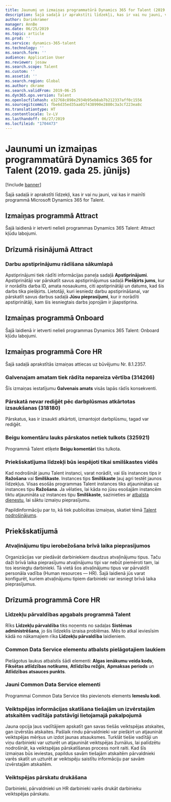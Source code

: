 ```yaml
---
title: Jaunumi un izmaiņas programmatūrā Dynamics 365 for Talent (2019. gada 25. jūnijs)
description: Šajā sadaļā ir aprakstīti līdzekļi, kas ir vai nu jauni, vai kas ir mainīti programmā Microsoft Dynamics 365 for Talent.
author: Darinkramer
manager: AnnBe
ms.date: 06/25/2019
ms.topic: article
ms.prod: ''
ms.service: dynamics-365-talent
ms.technology: ''
ms.search.form: ''
audience: Application User
ms.reviewer: josaw
ms.search.scope: Talent
ms.custom: ''
ms.assetid: ''
ms.search.region: Global
ms.author: dkrame
ms.search.validFrom: 2019-06-25
ms.dyn365.ops.version: Talent
ms.openlocfilehash: e32768c898e2934b95eb8ab7b212337aff0c1556
ms.sourcegitcommit: fbe6d35ed35aa01f438990e2880c3a3cf223ea8c
ms.translationtype: HT
ms.contentlocale: lv-LV
ms.lasthandoff: 06/27/2019
ms.locfileid: "1704473"
---
```

# <a name="whats-new-or-changed-in-dynamics-365-for-talent-june-25-2019"></a>Jaunumi un izmaiņas programmatūrā Dynamics 365 for Talent (2019. gada 25. jūnijs)

[!include [banner](includes/banner.md)]

Šajā sadaļā ir aprakstīti līdzekļi, kas ir vai nu jauni, vai kas ir mainīti programmā Microsoft Dynamics 365 for Talent.

## <a name="changes-in-attract"></a>Izmaiņas programmā Attract

Šajā laidienā ir ietverti nelieli programmas Dynamics 365 Talent: Attract kļūdu labojumi.

## <a name="coming-soon-in-attract"></a>Drīzumā risinājumā Attract

### <a name="job-approvals-appear-on-the-home-page"></a>Darbu apstiprinājumu rādīšana sākumlapā

Apstiprinājumi tiek rādīti informācijas paneļa sadaļā **Apstiprinājumi**. Apstiprinātāji var pārskatīt savus apstiprinājumus sadaļā **Piešķirts jums**, kur ir norādīts darba ID, amata nosaukums, citi apstiprinātāji un datums, kad šis darbs tika piešķirts. Lietotāji, kuri iesniedz darbu apstiprināšanai, var pārskatīt savus darbus sadaļā **Jūsu pieprasījumi**, kur ir norādīti apstiprinātāji, kam šis iesniegtais darbs joprojām ir jāapstiprina.

## <a name="changes-in-onboard"></a>Izmaiņas programmā Onboard
Šajā laidienā ir ietverti nelieli programmas Dynamics 365 Talent: Onboard kļūdu labojumi.

## <a name="changes-in-core-hr"></a>Izmaiņas programmā Core HR

Šajā sadaļā aprakstītās izmaiņas attiecas uz būvējumu Nr. 8.1.2357.

### <a name="incorrect-value-displayed-for-primary-position-314266"></a>Galvenajam amatam tiek rādīta nepareiza vērtība (314266)

Šīs izmaiņas iestatījumu **Galvenais amats** visās lapās rādīs konsekventi.

### <a name="cant-edit-after-recalling-the-workflow-in-review-318180"></a>Pārskatā nevar rediģēt pēc darbplūsmas atkārtotas izsaukšanas (318180)

Pārskatus, kas ir izsaukti atkārtoti, izmantojot darbplūsmu, tagad var rediģēt.

### <a name="final-comments-field-in-reviews-isnt-translated-325921"></a>Beigu komentāru lauks pārskatos netiek tulkots (325921)

Programmā Talent etiķete **Beigu komentāri** tiks tulkota.

### <a name="preview-features-will-be-enabled-only-in-sandbox-environments"></a>Priekšskatījuma līdzekļi būs iespējoti tikai smilškastes vidēs

Kad nodrošināt jaunu Talent instanci, varat norādīt, vai šīs instances tips ir **Ražošana** vai **Smilškaste**. Instances tips **Smilškaste** ļauj agri testēt jaunos līdzekļus. Visas esošās programmas Talent instances tiks atjauninātas uz instances tipu **Ražošana**. Ja vēlaties, lai kāda no jūsu esošajām instancēm tiktu atjaunināta uz instances tipu **Smilškaste**, sazinieties ar [atbalsta dienestu](https://docs.microsoft.com/dynamics365/unified-operations/talent/talent-support), lai sāktu izmaiņu pieprasījumu.

Papildinformāciju par to, kā tiek publicētas izmaiņas, skatiet tēmā [Talent nodrošinājums](https://docs.microsoft.com/dynamics365/unified-operations/talent/provisioning-talent).

## <a name="in-preview"></a>Priekšskatījumā

### <a name="restrict-the-leave-types-in-time-off-requests"></a>Atvaļinājumu tipu ierobežošana brīvā laika pieprasījumos

Organizācijas var piedāvāt darbiniekiem daudzus atvaļinājumu tipus. Taču daži brīvā laika pieprasījumu atvaļinājumu tipi var nebūt piemēroti tam, lai tos iesniegtu darbinieki. Tā vietā šos atvaļinājumu tipus var pārvaldīt personāla vadība (Human resources — HR). Šajā laidienā jūs varat konfigurēt, kuriem atvaļinājumu tipiem darbinieki var iesniegt brīvā laika pieprasījumus. 

## <a name="coming-soon-in-core-hr"></a>Drīzumā programmā Core HR

### <a name="feature-management-area-in-talent"></a>Līdzekļu pārvaldības apgabals programmā Talent

Rīks **Līdzekļu pārvaldība** tiks noņemts no sadaļas **Sistēmas administrēšana**, jo šis līdzeklis izraisa problēmas. Mēs to atkal ieviesīsim kādā no nākamajiem rīka **Līdzekļu pārvaldība** laidieniem. 

### <a name="common-data-service-entity-support-for-custom-fields"></a>Common Data Service elementu atbalsts pielāgotajiem laukiem

Pielāgotus laukus atbalstīs šādi elementi: **Algas ienākumu veida kods**, **Fiksētas atlīdzības notikums**, **Atlīdzību režģis**, **Apmaksas periods** un **Atlīdzības atsauces punkts**. 

### <a name="new-common-data-service-entities"></a>Jauni Common Data Service elementi

Programmai Common Data Service tiks pievienots elements **Iemeslu kodi**.

### <a name="view-performance-information-for-direct-and-extended-reports-in-manager-self-service"></a>Veiktspējas informācijas skatīšana tiešajām un izvērstajām atskaitēm vadītāja patstāvīgi lietojamajā pakalpojumā

Jauna opcija ļaus vadītājiem apskatīt gan savas tiešās veiktspējas atskaites, gan izvērstās atskaites. Pašlaik rindu pārvaldnieki var piešķirt un atjaunināt veiktspējas mērķus un izdot jaunas atsauksmes. Turklāt tiešie vadītāji un viņu darbinieki var uzturēt un atjaunināt veiktspējas žurnālus, lai palīdzētu nodrošināt, ka veiktspējas pārskatīšanas process norit raiti. Kad šīs izmaiņas būs ieviestas, papildus savām tiešajām atskaitēm pārvaldnieki varēs skatīt un uzturēt ar veiktspēju saistītu informāciju par savām izvērstajām atskaitēm.

### <a name="print-performance-reviews"></a>Veiktspējas pārskatu drukāšana

Darbinieki, pārvaldnieki un HR darbinieki varēs drukāt darbinieku veiktspējas pārskatu.

